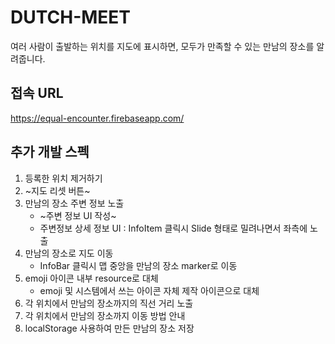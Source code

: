 # DUTCH-MEET

여러 사람이 출발하는 위치를 지도에 표시하면, 모두가 만족할 수 있는 만남의 장소를 알려줍니다.

## 접속 URL 

https://equal-encounter.firebaseapp.com/

## 추가 개발 스펙

1. 등록한 위치 제거하기
2. ~지도 리셋 버튼~
2. 만남의 장소 주변 정보 노출
	- ~주변 정보 UI 작성~
	- 주변정보 상세 정보 UI : InfoItem 클릭시 Slide 형태로 밀려나면서 좌측에 노출
2. 만남의 장소로 지도 이동
	- InfoBar 클릭시 맵 중앙을 만남의 장소 marker로 이동
3. emoji 아이콘 내부 resource로 대체
	- emoji 및 시스템에서 쓰는 아이콘 자체 제작 아이콘으로 대체
4. 각 위치에서 만남의 장소까지의 직선 거리 노출
5. 각 위치에서 만남의 장소까지 이동 방법 안내
6. localStorage 사용하여 만든 만남의 장소 저장
